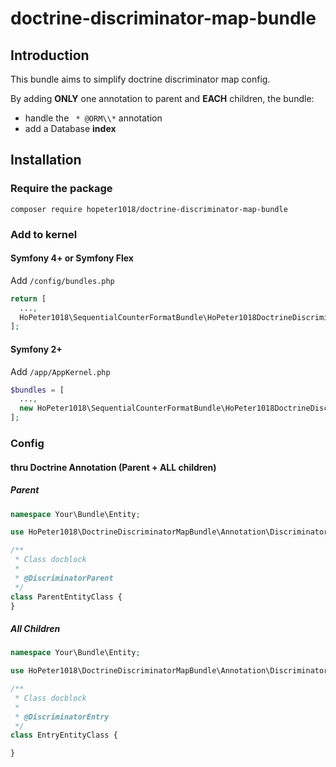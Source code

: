 # doctrine-discriminator-map-bundle

## Introduction

This bundle aims to simplify doctrine discriminator map config.

By adding **ONLY** one annotation to parent and **EACH** children, the bundle:

-   handle the ` * @ORM\\*` annotation
-   add a Database **index**

## Installation

### Require the package

`composer require hopeter1018/doctrine-discriminator-map-bundle`

### Add to kernel

#### Symfony 4+ or Symfony Flex

Add `/config/bundles.php`

```php
return [
  ...,
  HoPeter1018\SequentialCounterFormatBundle\HoPeter1018DoctrineDiscriminatorMapBundle::class => ['all' => true],
];
```

#### Symfony 2+

Add `/app/AppKernel.php`

```php
$bundles = [
  ...,
  new HoPeter1018\SequentialCounterFormatBundle\HoPeter1018DoctrineDiscriminatorMapBundle(),
];
```

### Config

#### thru Doctrine Annotation (Parent + ALL children)

##### Parent

```php
namespace Your\Bundle\Entity;

use HoPeter1018\DoctrineDiscriminatorMapBundle\Annotation\DiscriminatorParent;

/**
 * Class docblock
 *
 * @DiscriminatorParent
 */
class ParentEntityClass {
}
```

##### All Children

```php
namespace Your\Bundle\Entity;

use HoPeter1018\DoctrineDiscriminatorMapBundle\Annotation\DiscriminatorParent;

/**
 * Class docblock
 *
 * @DiscriminatorEntry
 */
class EntryEntityClass {

}
```
